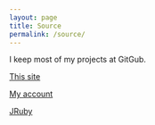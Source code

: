 ```yaml
---
layout: page
title: Source
permalink: /source/
---
```


I keep most of my projects at GitGub.

[This site](https://github.com/headius/headius.github.io)

[My account](https://github.com/headius)

[JRuby](https://github.com/jruby/jruby)
